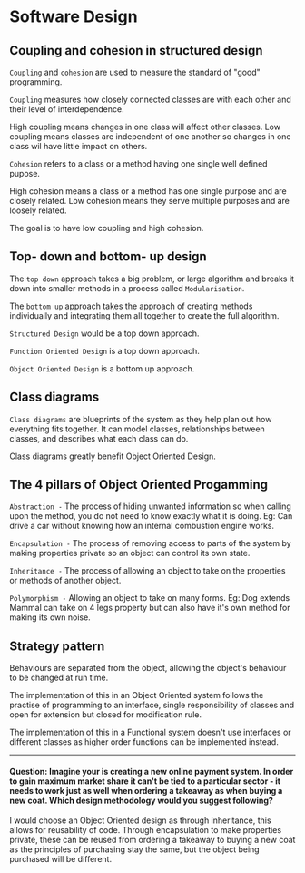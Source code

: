 # **Software Design**

## Coupling and cohesion in structured design
`Coupling` and `cohesion` are used to measure the standard of "good" programming. 

`Coupling` measures how closely connected classes are with each other and their level of interdependence.

High coupling means changes in one class will affect other classes. Low coupling means classes are independent of one another so changes in one class wil have little impact on others.

`Cohesion` refers to a class or a method having one single well defined pupose.

High cohesion means a class or a method has one single purpose and are closely related. Low cohesion means they serve multiple purposes and are loosely related.

The goal is to have low coupling and high cohesion.

## Top- down and bottom- up design

The `top down` approach takes a big problem, or large algorithm and breaks it down into smaller methods in a process called `Modularisation`.

The `bottom up` approach takes the approach of creating methods individually and integrating them all together to create the full algorithm. 

`Structured Design` would be a top down approach.

`Function Oriented Design` is a top down approach.

`Object Oriented Design` is a bottom up approach.

## Class diagrams

`Class diagrams` are blueprints of the system as they help plan out how everything fits together. It can model classes, relationships between classes, and describes what each class can do.

Class diagrams greatly benefit Object Oriented Design.

## The 4 pillars of Object Oriented Progamming

`Abstraction -` The process of hiding unwanted information so when calling upon the method, you do not need to know exactly what it is doing.
Eg: Can drive a car without knowing how an internal combustion engine works.

`Encapsulation -` The process of removing access to parts of the system by making properties private so an object can control its own state.

`Inheritance -` The process of allowing an object to take on the properties or methods of another object.

`Polymorphism -` Allowing an object to take on many forms.
Eg: Dog extends Mammal can take on 4 legs property but can also have it's own method for making its own noise.

## Strategy pattern

Behaviours are separated from the object, allowing the object's behaviour to be changed at run time.

The implementation of this in an Object Oriented system follows the practise of programming to an interface, single responsibility of classes and open for extension but closed for modification rule.

The implementation of this in a Functional system doesn't use interfaces or different classes as higher order functions can be implemented instead.

---

#### Question: Imagine your is creating a new online payment system. In order to gain maximum market share it can't be tied to a particular sector - it needs to work just as well when ordering a takeaway as when buying a new coat. Which design methodology would you suggest following? 

I would choose an Object Oriented design as through inheritance, this allows for reusability of code. Through encapsulation to make properties private, these can be reused from ordering a takeaway to buying a new coat as the principles of purchasing stay the same, but the object being purchased will be different.